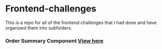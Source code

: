 # Frontend-challenges

This is a repo for all of the frontend challenges that I had done and have organized them into subfolders.

### Order Summary Component [View here](https://kind-carson-867f60.netlify.app/)
